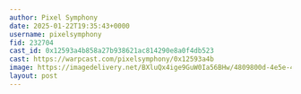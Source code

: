 ```yaml
---
author: Pixel Symphony
date: 2025-01-22T19:35:43+0000
username: pixelsymphony
fid: 232704
cast_id: 0x12593a4b858a27b938621ac814290e8a0f4db523
cast: https://warpcast.com/pixelsymphony/0x12593a4b
image: https://imagedelivery.net/BXluQx4ige9GuW0Ia56BHw/4809800d-4e5e-4ac4-3c83-137a79b2f600/original
layout: post
---
```

  

<img src='https://imagedelivery.net/BXluQx4ige9GuW0Ia56BHw/4809800d-4e5e-4ac4-3c83-137a79b2f600/original' alt='' referrerpolicy='no-referrer'/>